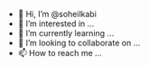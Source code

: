 - 👋 Hi, I’m @soheilkabi
- 👀 I’m interested in ...
- 🌱 I’m currently learning ...
- 💞️ I’m looking to collaborate on ...
- 📫 How to reach me ...

<!---
soheilkabi/soheilkabi is a ✨ special ✨ repository because its `README.md` (this file) appears on your GitHub profile.
You can click the Preview link to take a look at your changes.
--->
